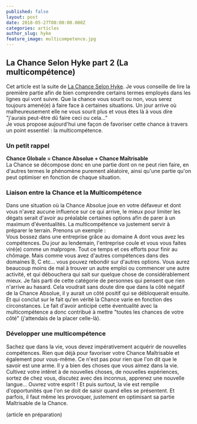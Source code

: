```yaml
---
published: false
layout: post
date: 2018-05-27T00:00:00.000Z
categories: articles
author_slug: hyke
feature_image: multicompetence.jpg
---
```

## La Chance Selon Hyke part 2 (La multicompétence)

Cet article est la suite de [La Chance Selon Hyke](http://www.crevardstyle.com/La-Chance-Selon-Hyke). Je vous conseille de lire la première partie afin de bien comprendre certains termes employés dans les lignes qui vont suivre.
Que la chance vous sourit ou non, vous serez toujours amené(e) à faire face à certaines situations. Un jour arrive où malheureusement elle ne vous sourit plus et vous êtes là à vous dire "j'aurais peut-être dû faire ceci ou cela..."  
Je vous propose aujourd'hui une façon de favoriser cette chance à travers un point essentiel : la multicompétence.

### Un petit rappel

**Chance Globale = Chance Absolue + Chance Maîtrisable**  
La Chance se décompose donc en une partie dont on ne peut rien faire, en d'autres termes le phénomène purement aléatoire, ainsi qu'une partie qu'on peut optimiser en fonction de chaque situation.

### Liaison entre la Chance et la Multicompétence

Dans une situation où la Chance Absolue joue en votre défaveur et dont vous n'avez aucune influence sur ce qui arrive, le mieux pour limiter les dégats serait d'avoir au préalable certaines options afin de parer à un maximum d'éventualités. La multicompétence va justement servir à préparer le terrain. Prenons un exemple :  
Vous bossez dans une entreprise grâce au domaine A dont vous avez les compétences. Du jour au lendemain, l'entreprise coule et vous vous faites viré(e) comme un malpropre. Tout ce temps et ces efforts pour finir au chômage. Mais comme vous avez d'autres compétences dans des domaines B, C etc... vous pouvez rebondir sur d'autres options. Vous aurez beaucoup moins de mal à trouver un autre emploi ou commencer une autre activité, et qui débouchera qui sait sur quelque chose de considérablement mieux. Je fais parti de cette catégorie de personnes qui pensent que rien n'arrive au hasard. Cela voudrait sans doute dire que dans la côté négatif de la Chance Absolue, il y aurait un côté positif qui se débloquerait ensuite. Et qui conclut sur le fait qu'en vérité la Chance varie en fonction des circonstances. Le fait d'avoir anticipé cette éventualité avec la multicompétence a donc contribué à mettre "toutes les chances de votre côté" (j'attendais de la placer celle-là).

### Développer une multicompétence

Sachez que dans la vie, vous devez impérativement acquérir de nouvelles compétences. Rien que déjà pour favoriser votre Chance Maîtrisable et également pour vous-même. Ce n'est pas pour rien que l'on dit que le savoir est une arme. Il y a bien des choses que vous aimez dans la vie. Cultivez votre intêret à de nouvelles choses, de nouvelles expériences, sortez de chez vous, discutez avec des inconnus, apprenez une nouvelle langue... Ouvrez votre esprit ! Et puis surtout, la vie est remplie d'opportunités que l'on se doit de saisir quand elles se présentent. Et parfois, il faut même les provoquer, justement en optimisant sa partie Maîtrisable de la Chance.


(article en préparation)